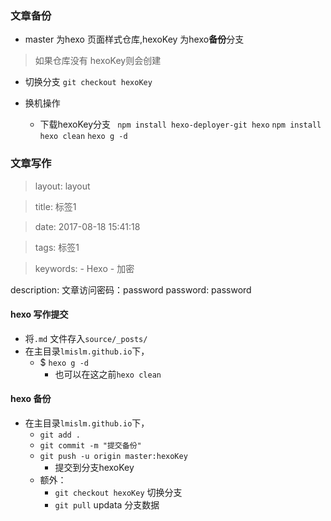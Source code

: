 ### 文章备份

+ master 为hexo 页面样式仓库,hexoKey 为hexo**备份**分支

>   如果仓库没有 hexoKey则会创建
+ 切换分支
`git checkout hexoKey`

+ 换机操作
	+ 下载hexoKey分支
	` npm install hexo-deployer-git hexo`
	`npm install`
	`hexo clean` 
	 `hexo g -d `
	 
 ### 文章写作

> layout: layout

> title: 标签1

> date: 2017-08-18 15:41:18

> tags: 标签1

> keywords:
    - Hexo
    - 加密   

description: 文章访问密码：password
password: password

#### hexo 写作提交
+ 将`.md` 文件存入`source/_posts/`
+ 在主目录`lmislm.github.io`下，
	+ $ `hexo g -d`     
		+ 也可以在这之前`hexo clean`
#### hexo 备份
+  在主目录`lmislm.github.io`下，
	+  `git add .`
	+  `git commit -m "提交备份"`
	+  `git push -u origin master:hexoKey`
		+  提交到分支hexoKey
	+  额外：
		+  `git checkout hexoKey` 切换分支
		+  `git pull`  updata 分支数据
 